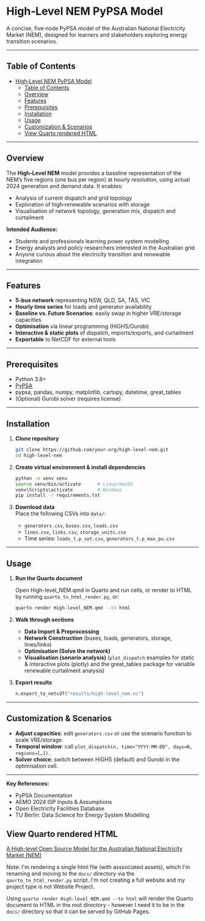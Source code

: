# High‑Level NEM PyPSA Model

A concise, five‑node PyPSA model of the Australian National Electricity Market (NEM), designed for learners and stakeholders exploring energy transition scenarios.

---

## Table of Contents

- [High‑Level NEM PyPSA Model](#highlevel-nem-pypsa-model)
  - [Table of Contents](#table-of-contents)
  - [Overview](#overview)
  - [Features](#features)
  - [Prerequisites](#prerequisites)
  - [Installation](#installation)
  - [Usage](#usage)
  - [Customization \& Scenarios](#customization--scenarios)
  - [View Quarto rendered HTML](#view-quarto-rendered-html)

---

## Overview

The **High‑Level NEM** model provides a baseline representation of the NEM’s five regions (one bus per region) at hourly resolution, using actual 2024 generation and demand data. It enables:

- Analysis of current dispatch and grid topology
- Exploration of high‑renewable scenarios with storage
- Visualisation of network topology, generation mix, dispatch and curtailment

**Intended Audience:**

- Students and professionals learning power system modelling
- Energy analysts and policy researchers interested in the Australian grid
- Anyone curious about the electricity transition and renewable integration

---

## Features

- **5‑bus network** representing NSW, QLD, SA, TAS, VIC
- **Hourly time series** for loads and generator availability
- **Baseline vs. Future Scenarios**: easily swap in higher VRE/storage capacities
- **Optimisation** via linear programming (HiGHS/Gurobi)
- **Interactive & static plots** of dispatch, imports/exports, and curtailment
- **Exportable** to NetCDF for external tools

---

## Prerequisites

- Python 3.8+
- [PyPSA](https://pypsa.readthedocs.io/en/latest/)
- pypsa, pandas, numpy, matplotlib, cartopy, datetime, great_tables
- (Optional) Gurobi solver (requires license)

---

## Installation

1. **Clone repository**

   ```bash
   git clone https://github.com/your-org/high-level-nem.git
   cd high-level-nem
   ```

2. **Create virtual environment & install dependencies**

   ```bash
   python -m venv venv
   source venv/bin/activate      # Linux/macOS
   venv\Scripts\activate         # Windows
   pip install -r requirements.txt
   ```

3. **Download data**\
   Place the following CSVs into `data/`:

   - `generators.csv`, `buses.csv`, `loads.csv`
   - `lines.csv`, `links.csv`, `storage_units.csv`
   - Time series: `loads_t.p_set.csv`, `generators_t.p_max_pu.csv`

---

## Usage

1. **Run the Quarto document**

   Open High-level_NEM.qmd in Quarto and run cells, or render to HTML by running `quarto_to_html_render.py`, or:

   ```bash
   quarto render High-level_NEM.qmd --to html
   ```

2. **Walk through sections**

   - **Data Import & Preprocessing**
   - **Network Construction** (buses, loads, generators, storage, lines/links)
   - **Optimisation (Solve the network)**
   - **Visualisation (senario analysis)** (`plot_dispatch` examples for static & interactive plots (plotly) and the great_tables package for variable renewable curtailment analysis)

3. **Export results**

   ```python
   n.export_to_netcdf("results/high-level_nem.nc")
   ```


---

## Customization & Scenarios

- **Adjust capacities**: edit `generators.csv` or use the scenario function to scale VRE/storage.
- **Temporal window**: call `plot_dispatch(n, time="YYYY-MM-DD", days=N, regions=[…])`.
- **Solver choice**: switch between HiGHS (default) and Gurobi in the optimisation cell.

---


**Key References:**

- PyPSA Documentation
- AEMO 2024 ISP Inputs & Assumptions
- Open Electricity Facilities Database
- TU Berlin: Data Science for Energy System Modelling

## View Quarto rendered HTML

[A High-level Open Source Model for the Australian National Electricity Market (NEM)](https://chalg.github.io/pypsa/)

Note: I'm rendering a single html file (with asssociated assets), which I'm renaming and moving to the `docs/` directory via the `qaurto_to_html_render.py` script. I'm not creating a full website and my project type is not Website Project. 


Using `quarto render High-level_NEM.qmd --to html` will render the Quarto document to HTML in the root directory - however I need it to be in the `docs/` directory so that it can be served by GitHub Pages.

